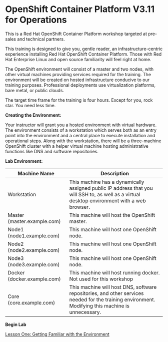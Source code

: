 # OpenShift Container Platform V3.11 for Operations
This is a Red Hat OpenShift Container Platform workshop targeted at pre-sales and technical partners. 

This training is designed to give you, gentle reader, an infrastructure-centric experience installing Red Hat OpenShift Container Platform. Those with Red Hat Enterprise Linux and open source familiarity will feel right at home.

The OpenShift environment will consist of a master and two nodes, with other virtual machines providing services required for the training. The environment will be created on hosted infrastructure conducive to our training purposes. Professional deployments use virtualization platforms, bare metal, or public clouds.

The target time frame for the training is four hours. Except for you, rock star. You need less time.

**Creating the Environment:**

Your instructor will grant you a hosted environment with virtual hardware. The environment consists of a workstation which serves both as an entry point into the environment and a central place to execute installation and operational steps. Along with the workstation, there will be a three-machine OpenShift cluster with a helper virtual machine hosting administrative functions like DNS and software repositories. 

**Lab Environment:**

| Machine Name | Description |
| --- | --- |
| Workstation | This machine has a dynamically assigned public IP address that you will SSH to, as well as a virtual desktop environment with a web browser. |
| Master (master.example.com) | This machine will host the OpenShift master. |
| Node1 (node1.example.com) | This machine will host one OpenShift node. |
| Node2 (node2.example.com) | This machine will host one OpenShift node. |
| Node3 (node3.example.com) | This machine will host one OpenShift node. |
| Docker (docker.example.com) | This machine will host running docker. Not used for this workshop |
| Core (core.example.com) | This machine will host DNS, software repositories, and other services needed for the training environment. Modifying this machine is unnecessary. |

**Begin Lab**

[Lesson One: Getting Familiar with the Environment](01-lesson-getting_familiar.md)

